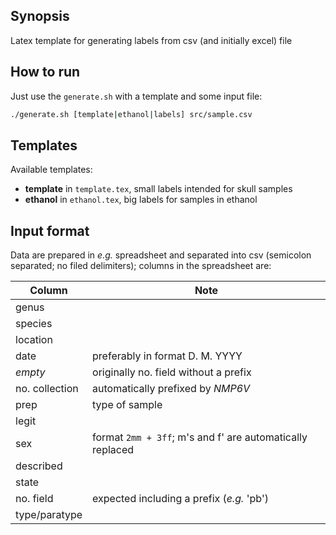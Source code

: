## Synopsis

Latex template for generating labels from csv (and initially excel) file

## How to run

Just use the ``generate.sh`` with a template and some input file:

```bash
./generate.sh [template|ethanol|labels] src/sample.csv
```

## Templates

Available templates:

* __template__ in `template.tex`, small labels intended for skull samples
* __ethanol__ in `ethanol.tex`, big labels for samples in ethanol

## Input format

Data are prepared in *e.g.* spreadsheet and separated into csv (semicolon
separated; no filed delimiters); columns in the spreadsheet are:


Column          | Note
--------------- | ----
genus           |
species         |
location        |
date            | preferably in format D. M. YYYY
*empty*         | originally no. field without a prefix
no. collection  | automatically prefixed by *NMP6V*
prep            | type of sample
legit           |
sex             | format `2mm + 3ff`; m's and f' are automatically replaced
described       |
state           |
no. field       | expected including a prefix (*e.g.* 'pb')
type/paratype   |






